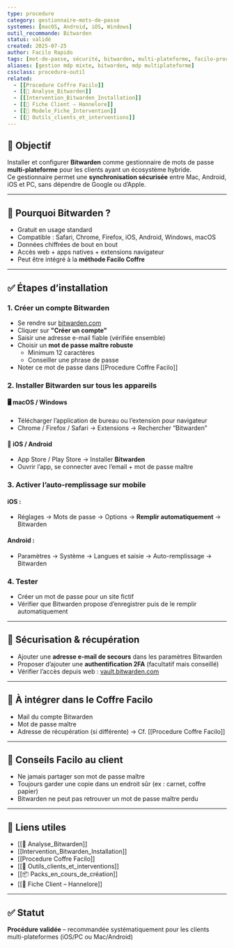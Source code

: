 ```yaml
---
type: procedure
category: gestionnaire-mots-de-passe
systemes: [macOS, Android, iOS, Windows]
outil_recommande: Bitwarden
status: validé
created: 2025-07-25
author: Facilo Rapido
tags: [mot-de-passe, sécurité, bitwarden, multi-plateforme, facilo-procedure]
aliases: [gestion mdp mixte, bitwarden, mdp multiplateforme]
cssclass: procedure-outil
related:
  - [[Procedure Coffre Facilo]]
  - [[📄 Analyse_Bitwarden]]
  - [[Intervention_Bitwarden_Installation]]
  - [[📄 Fiche Client – Hannelore]]
  - [[📄 Modele_Fiche_Intervention]]
  - [[🧰 Outils_clients_et_interventions]]
---
```


## 🎯 Objectif
Installer et configurer **Bitwarden** comme gestionnaire de mots de passe **multi-plateforme** pour les clients ayant un écosystème hybride.  
Ce gestionnaire permet une **synchronisation sécurisée** entre Mac, Android, iOS et PC, sans dépendre de Google ou d’Apple.

---

## 🧾 Pourquoi Bitwarden ?
- Gratuit en usage standard
- Compatible : Safari, Chrome, Firefox, iOS, Android, Windows, macOS
- Données chiffrées de bout en bout
- Accès web + apps natives + extensions navigateur
- Peut être intégré à la **méthode Facilo Coffre**

---

## ✅ Étapes d’installation

### 1. Créer un compte Bitwarden
- Se rendre sur [bitwarden.com](https://bitwarden.com)
- Cliquer sur **"Créer un compte"**
- Saisir une adresse e-mail fiable (vérifiée ensemble)
- Choisir un **mot de passe maître robuste**
  - Minimum 12 caractères
  - Conseiller une phrase de passe
- Noter ce mot de passe dans [[Procedure Coffre Facilo]]

### 2. Installer Bitwarden sur tous les appareils

#### 🖥️ macOS / Windows
- Télécharger l’application de bureau ou l’extension pour navigateur
- Chrome / Firefox / Safari → Extensions → Rechercher “Bitwarden”

#### 📱 iOS / Android
- App Store / Play Store → Installer **Bitwarden**
- Ouvrir l’app, se connecter avec l’email + mot de passe maître

### 3. Activer l’auto-remplissage sur mobile

#### iOS :
- Réglages → Mots de passe → Options → **Remplir automatiquement** → Bitwarden

#### Android :
- Paramètres → Système → Langues et saisie → Auto-remplissage → Bitwarden

### 4. Tester
- Créer un mot de passe pour un site fictif
- Vérifier que Bitwarden propose d’enregistrer puis de le remplir automatiquement

---

## 🔐 Sécurisation & récupération

- Ajouter une **adresse e-mail de secours** dans les paramètres Bitwarden
- Proposer d’ajouter une **authentification 2FA** (facultatif mais conseillé)
- Vérifier l’accès depuis web : [vault.bitwarden.com](https://vault.bitwarden.com)

---

## 📎 À intégrer dans le Coffre Facilo
- Mail du compte Bitwarden
- Mot de passe maître
- Adresse de récupération (si différente)
→ Cf. [[Procedure Coffre Facilo]]

---

## 🧠 Conseils Facilo au client
- Ne jamais partager son mot de passe maître
- Toujours garder une copie dans un endroit sûr (ex : carnet, coffre papier)
- Bitwarden ne peut pas retrouver un mot de passe maître perdu

---

## 🔁 Liens utiles
- [[📄 Analyse_Bitwarden]]
- [[Intervention_Bitwarden_Installation]]
- [[Procedure Coffre Facilo]]
- [[🧰 Outils_clients_et_interventions]]
- [[📦 Packs_en_cours_de_création]]
- [[📄 Fiche Client – Hannelore]]

---

## ✅ Statut
**Procédure validée** – recommandée systématiquement pour les clients multi-plateformes (iOS/PC ou Mac/Android)
